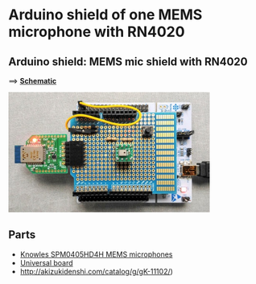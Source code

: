 # Arduino shield of one MEMS microphone with RN4020

## Arduino shield: MEMS mic shield with RN4020

==> **[Schematic](./kicad/mems_mic_board.pdf)**

<img src="./mems_mic_board_with_rn4020.jpg" width=400>

## Parts

- [Knowles SPM0405HD4H MEMS microphones](http://akizukidenshi.com/catalog/g/gM-05577/)
- [Universal board](http://akizukidenshi.com/catalog/g/gP-07555/)
- http://akizukidenshi.com/catalog/g/gK-11102/)
